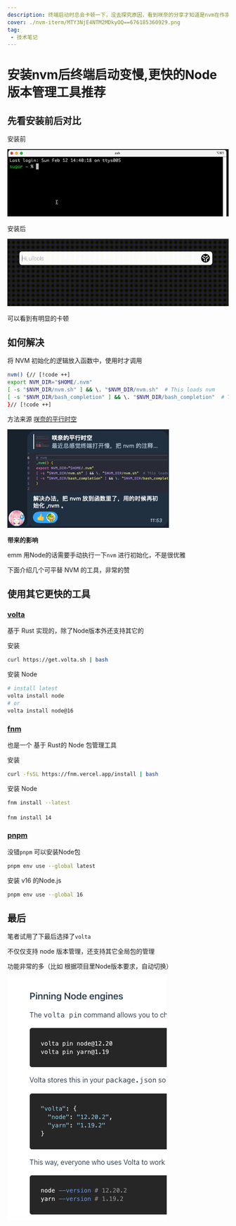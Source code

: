 ```yaml
---
description: 终端启动时总会卡顿一下，没去探究原因，看到咲奈的分享才知道是nvm在作祟
cover: ./nvm-iterm/MTY3NjE4NTM2MDkyOQ==676185360929.png
tag:
 - 技术笔记
---
```


# 安装nvm后终端启动变慢,更快的Node版本管理工具推荐

## 先看安装前后对比
安装前

![](./nvm-iterm/MTY3NjE4NDI1OTY0OA==676184259648.png)


安装后

![](./nvm-iterm/MTY3NjE4NDgwNjAzMA==676184806030.png)

可以看到有明显的卡顿

## 如何解决
将 NVM 初始化的逻辑放入函数中，使用时才调用

```sh
nvm() {// [!code ++]
export NVM_DIR="$HOME/.nvm"
[ -s "$NVM_DIR/nvm.sh" ] && \. "$NVM_DIR/nvm.sh"  # This loads nvm
[ -s "$NVM_DIR/bash_completion" ] && \. "$NVM_DIR/bash_completion"  # This loads nvm bash_completion
}// [!code ++]
```

方法来源 [咲奈的平行时空](https://public.zsxq.com/groups/28851452458181.html)

![](./nvm-iterm/MTY3NjE4NTM2MDkyOQ==676185360929.png)

**带来的影响**

emm 用Node的话需要手动执行一下`nvm` 进行初始化，不是很优雅

下面介绍几个可平替 NVM 的工具，非常的赞

## 使用其它更快的工具
### [volta](https://volta.sh/)
基于 Rust 实现的，除了Node版本外还支持其它的

安装
```sh
curl https://get.volta.sh | bash
```

安装 Node
```sh
# install latest
volta install node
# or
volta install node@16
```

### [fnm](https://github.com/Schniz/fnm)
也是一个 基于 Rust的 Node 包管理工具

安装
```sh
curl -fsSL https://fnm.vercel.app/install | bash
```

安装 Node
```sh
fnm install --latest

fnm install 14
```

### [pnpm](https://pnpm.io/zh/cli/env)
没错`pnpm` 可以安装Node包

```sh
pnpm env use --global latest
```

安装 v16 的Node.js

```sh
pnpm env use --global 16
```

## 最后
笔者试用了下最后选择了`volta`

不仅仅支持 node 版本管理，还支持其它全局包的管理

功能非常的多（比如 根据项目里Node版本要求，自动切换）

![](./nvm-iterm/MTY3NjE4OTM5MTk2Mg==676189391962.png)
